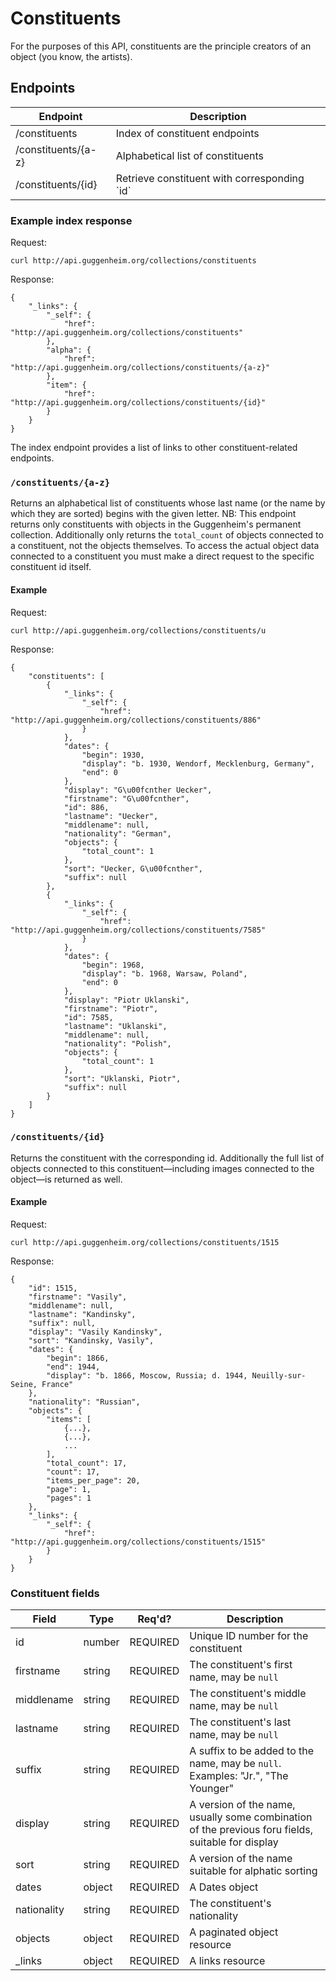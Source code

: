 Constituents
====================

For the purposes of this API, constituents are the principle creators of an 
object (you know, the artists).

## Endpoints

<table>
    <thead>
        <th>Endpoint</th>
        <th>Description</th>
    </thead>
    <tbody>
        <tr>
            <td>/constituents</td>
            <td>Index of constituent endpoints</td>
        </tr>
        <tr>
            <td>/constituents/{a-z}</td>
            <td>Alphabetical list of constituents</td>
        </tr>
        <tr>
            <td>/constituents/{id}</td>
            <td>Retrieve constituent with corresponding `id`</td>
        </tr>
    </tbody>
</table>

### Example index response

Request:

    curl http://api.guggenheim.org/collections/constituents

Response:

    {
        "_links": {
            "_self": {
                "href": "http://api.guggenheim.org/collections/constituents"
            }, 
            "alpha": {
                "href": "http://api.guggenheim.org/collections/constituents/{a-z}"
            }, 
            "item": {
                "href": "http://api.guggenheim.org/collections/constituents/{id}"
            }
        }
    }

The index endpoint provides a list of links to other constituent-related endpoints.

### `/constituents/{a-z}`

Returns an alphabetical list of constituents whose last name (or the name by which they are sorted) begins with the given letter. NB: This endpoint returns only constituents with objects in the Guggenheim's permanent collection. Additionally only returns the `total_count` of objects connected to a constituent, not the objects themselves. To access the actual object data connected to a constituent you must make a direct request to the specific constituent id itself.

#### Example

Request:

    curl http://api.guggenheim.org/collections/constituents/u

Response:

    {
        "constituents": [
            {
                "_links": {
                    "_self": {
                        "href": "http://api.guggenheim.org/collections/constituents/886"
                    }
                }, 
                "dates": {
                    "begin": 1930, 
                    "display": "b. 1930, Wendorf, Mecklenburg, Germany", 
                    "end": 0
                }, 
                "display": "G\u00fcnther Uecker", 
                "firstname": "G\u00fcnther", 
                "id": 886, 
                "lastname": "Uecker", 
                "middlename": null, 
                "nationality": "German", 
                "objects": {
                    "total_count": 1
                }, 
                "sort": "Uecker, G\u00fcnther", 
                "suffix": null
            }, 
            {
                "_links": {
                    "_self": {
                        "href": "http://api.guggenheim.org/collections/constituents/7585"
                    }
                }, 
                "dates": {
                    "begin": 1968, 
                    "display": "b. 1968, Warsaw, Poland", 
                    "end": 0
                }, 
                "display": "Piotr Uklanski", 
                "firstname": "Piotr", 
                "id": 7585, 
                "lastname": "Uklanski", 
                "middlename": null, 
                "nationality": "Polish", 
                "objects": {
                    "total_count": 1
                }, 
                "sort": "Uklanski, Piotr", 
                "suffix": null
            }
        ]
    }

### `/constituents/{id}`

Returns the constituent with the corresponding id. Additionally the full list of objects connected to this constituent—including images connected to the object—is returned as well.

#### Example

Request:

    curl http://api.guggenheim.org/collections/constituents/1515

Response:

    {
        "id": 1515, 
        "firstname": "Vasily", 
        "middlename": null, 
        "lastname": "Kandinsky", 
        "suffix": null,
        "display": "Vasily Kandinsky", 
        "sort": "Kandinsky, Vasily", 
        "dates": {
            "begin": 1866, 
            "end": 1944,
            "display": "b. 1866, Moscow, Russia; d. 1944, Neuilly-sur-Seine, France"
        }, 
        "nationality": "Russian", 
        "objects": {
            "items": [
                {...},
                {...},
                ...
            ], 
            "total_count": 17,
            "count": 17, 
            "items_per_page": 20, 
            "page": 1, 
            "pages": 1
        }, 
        "_links": {
            "_self": {
                "href": "http://api.guggenheim.org/collections/constituents/1515"
            }
        }
    }

### Constituent fields

<table>
    <thead>
        <tr>
            <th>Field</th>
            <th>Type</th>
            <th>Req'd?</th>
            <th>Description</th>
        </tr>
    </thead>
    <tbody>
        <tr>
            <td>id</td>
            <td>number</td>
            <td>REQUIRED</td>
            <td>Unique ID number for the constituent</td>
        </tr>
        <tr>
            <td>firstname</td>
            <td>string</td>
            <td>REQUIRED</td>
            <td>The constituent's first name, may be <code>null</code></td>
        </tr>
        <tr>
            <td>middlename</td>
            <td>string</td>
            <td>REQUIRED</td>
            <td>The constituent's middle name, may be <code>null</code></td>
        </tr>
        <tr>
            <td>lastname</td>
            <td>string</td>
            <td>REQUIRED</td>
            <td>The constituent's last name, may be <code>null</code></td>
        </tr>
        <tr>
            <td>suffix</td>
            <td>string</td>
            <td>REQUIRED</td>
            <td>A suffix to be added to the name, may be <code>null</code>. 
                Examples: "Jr.", "The Younger"</td>
        </tr>
        <tr>
            <td>display</td>
            <td>string</td>
            <td>REQUIRED</td>
            <td>A version of the name, usually some combination of the 
                previous foru fields, suitable for display</td>
        </tr>
        <tr>
            <td>sort</td>
            <td>string</td>
            <td>REQUIRED</td>
            <td>A version of the name suitable for alphatic sorting</td>
        </tr>
        <tr>
            <td>dates</td>
            <td>object</td>
            <td>REQUIRED</td>
            <td>A Dates object</td>
        </tr>
        <tr>
            <td>nationality</td>
            <td>string</td>
            <td>REQUIRED</td>
            <td>The constituent's nationality</td>
        </tr>
        <tr>
            <td>objects</td>
            <td>object</td>
            <td>REQUIRED</td>
            <td>A paginated object resource</td>
        </tr>
        <tr>
            <td>_links</td>
            <td>object</td>
            <td>REQUIRED</td>
            <td>A links resource</td>
        </tr>
    </tbody>
</table>
